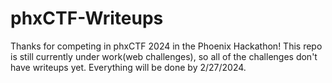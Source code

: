 # phxCTF-Writeups
Thanks for competing in phxCTF 2024 in the Phoenix Hackathon!
This repo is still currently under work(web challenges), so all of the challenges don't have writeups yet. Everything will be done by 2/27/2024.
 